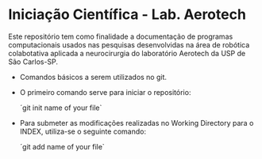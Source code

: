 # Iniciação Científica - Lab. Aerotech

Este repositório tem como finalidade a documentação de programas computacionais usados nas pesquisas desenvolvidas na área de robótica colabotativa aplicada a neurocirurgia do laboratório Aerotech da USP de São Carlos-SP.

- Comandos básicos a serem utilizados no git. 

- O primeiro comando serve para iniciar o repositório:

	´git init name of your file`

- Para submeter as modificações realizadas no Working Directory para o INDEX, utiliza-se o seguinte comando:

	´git add name of your file`
